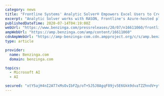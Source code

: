 ```yaml
---
category: news
title: "Frontline Systems' Analytic Solver® Empowers Excel Users to Create and Deploy Analytic Models to the Azure Cloud"
excerpt: "Analytic Solver works with RASON, Frontline's Azure-hosted platform ... management suite\" that supports the full range of business rules, forecasting, machine learning, optimization and simulation methods, from small models to large, multi-stage analytics ..."
publishedDateTime: 2020-07-14T04:19:00Z
webUrl: "https://www.benzinga.com/pressreleases/20/07/n16611060/frontline-systems-analytic-solver-empowers-excel-users-to-create-and-deploy-analytic-models-to-the"
ampWebUrl: "https://amp.benzinga.com/amp/content/16611060"
cdnAmpWebUrl: "https://amp-benzinga-com.cdn.ampproject.org/c/s/amp.benzinga.com/amp/content/16611060"
type: article

provider:
  name: Benzinga.com
  domain: benzinga.com

topics:
  - Microsoft AI
  - AI

secured: "xtY5ajH4nI2AT7xMsOvIbFZp/oT+5J5J8AgqF89jv5E6Gkk9dvaTZZhndV+ytSJ4ulRyFjfzsuig5Ll4cLpZ9PlLhJk4gyzGn2gmlYTgAfg8fGznqk/kSWwWYRld6dNOsSds9go6rk5P5aIJej0EMzbTcO7dcL/91woScfm36oYCgXxqOpGuLTZWBdel/EFCEFOJQZcnw3EXJaItctMn+nuJQvWhlVG+CZiYdn+4COdP6ITBzW9Y7Vp1BVVaFeFWw4xkKX3DLwOq9GpenEFQF/PS25wF3RqxI8GuPr15PQphchMQ58w40xMq+GGXXvx3+Tu0EWUQZ4UNwClu6wIkrQ==;kmc6clktcV7cRLs6sjcMPg=="
---
```


